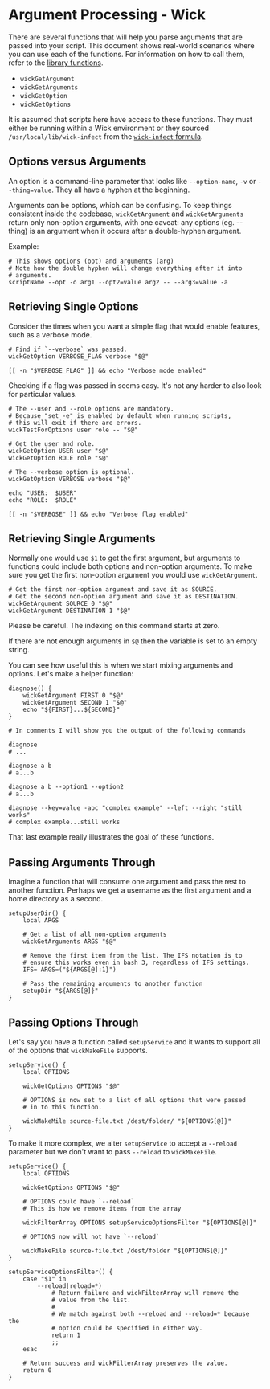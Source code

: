 Argument Processing - Wick
==========================

There are several functions that will help you parse arguments that are passed into your script.  This document shows real-world scenarios where you can use each of the functions.  For information on how to call them, refer to the [library functions](../lib/README.md).

* `wickGetArgument`
* `wickGetArguments`
* `wickGetOption`
* `wickGetOptions`

It is assumed that scripts here have access to these functions.  They must either be running within a Wick environment or they sourced `/usr/local/lib/wick-infect` from the [`wick-infect` formula](../formulas/wick-infect/README.md).


Options versus Arguments
------------------------

An option is a command-line parameter that looks like `--option-name`, `-v` or `--thing=value`.  They all have a hyphen at the beginning.

Arguments can be options, which can be confusing.  To keep things consistent inside the codebase, `wickGetArgument` and `wickGetArguments` return only non-option arguments, with one caveat:  any options (eg. --thing) is an argument when it occurs after a double-hyphen argument.

Example:

    # This shows options (opt) and arguments (arg)
    # Note how the double hyphen will change everything after it into
    # arguments.
    scriptName --opt -o arg1 --opt2=value arg2 -- --arg3=value -a


Retrieving Single Options
-------------------------

Consider the times when you want a simple flag that would enable features, such as a verbose mode.

    # Find if `--verbose` was passed.
    wickGetOption VERBOSE_FLAG verbose "$@"

    [[ -n "$VERBOSE_FLAG" ]] && echo "Verbose mode enabled"

Checking if a flag was passed in seems easy.  It's not any harder to also look for particular values.

    # The --user and --role options are mandatory.
    # Because "set -e" is enabled by default when running scripts,
    # this will exit if there are errors.
    wickTestForOptions user role -- "$@"

    # Get the user and role.
    wickGetOption USER user "$@"
    wickGetOption ROLE role "$@"

    # The --verbose option is optional.
    wickGetOption VERBOSE verbose "$@"

    echo "USER:  $USER"
    echo "ROLE:  $ROLE"

    [[ -n "$VERBOSE" ]] && echo "Verbose flag enabled"


Retrieving Single Arguments
---------------------------

Normally one would use `$1` to get the first argument, but arguments to functions could include both options and non-option arguments.  To make sure you get the first non-option argument you would use `wickGetArgument`.

    # Get the first non-option argument and save it as SOURCE.
    # Get the second non-option argument and save it as DESTINATION.
    wickGetArgument SOURCE 0 "$@"
    wickGetArgument DESTINATION 1 "$@"

Please be careful.  The indexing on this command starts at zero.

If there are not enough arguments in `$@` then the variable is set to an empty string.

You can see how useful this is when we start mixing arguments and options.  Let's make a helper function:

    diagnose() {
        wickGetArgument FIRST 0 "$@"
        wickGetArgument SECOND 1 "$@"
        echo "${FIRST}...${SECOND}"
    }

    # In comments I will show you the output of the following commands

    diagnose
    # ...

    diagnose a b
    # a...b

    diagnose a b --option1 --option2
    # a...b

    diagnose --key=value -abc "complex example" --left --right "still works"
    # complex example...still works

That last example really illustrates the goal of these functions.


Passing Arguments Through
-------------------------

Imagine a function that will consume one argument and pass the rest to another function.  Perhaps we get a username as the first argument and a home directory as a second.

    setupUserDir() {
        local ARGS

        # Get a list of all non-option arguments
        wickGetArguments ARGS "$@"

        # Remove the first item from the list. The IFS notation is to
        # ensure this works even in bash 3, regardless of IFS settings.
        IFS= ARGS=("${ARGS[@]:1}")

        # Pass the remaining arguments to another function
        setupDir "${ARGS[@]}"
    }


Passing Options Through
-----------------------

Let's say you have a function called `setupService` and it wants to support all of the options that `wickMakeFile` supports.

    setupService() {
        local OPTIONS

        wickGetOptions OPTIONS "$@"

        # OPTIONS is now set to a list of all options that were passed
        # in to this function.

        wickMakeMile source-file.txt /dest/folder/ "${OPTIONS[@]}"
    }

To make it more complex, we alter `setupService` to accept a `--reload` parameter but we don't want to pass `--reload` to `wickMakeFile`.

    setupService() {
        local OPTIONS

        wickGetOptions OPTIONS "$@"

        # OPTIONS could have `--reload`
        # This is how we remove items from the array

        wickFilterArray OPTIONS setupServiceOptionsFilter "${OPTIONS[@]}"

        # OPTIONS now will not have `--reload`

        wickMakeFile source-file.txt /dest/folder "${OPTIONS[@]}"
    }

    setupServiceOptionsFilter() {
        case "$1" in
            --reload|reload=*)
                # Return failure and wickFilterArray will remove the
                # value from the list.
                #
                # We match against both --reload and --reload=* because the
                # option could be specified in either way.
                return 1
                ;;
        esac

        # Return success and wickFilterArray preserves the value.
        return 0
    }
